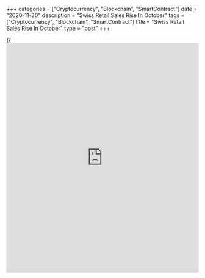 +++
categories = ["Cryptocurrency", "Blockchain", "SmartContract"]
date = "2020-11-30"
description = "Swiss Retail Sales Rise In October"
tags = ["Cryptocurrency", "Blockchain", "SmartContract"]
title = "Swiss Retail Sales Rise In October"
type = "post"
+++

{{<iframe id="large-banner" src="https://www.bounty.group/#slide=13.0" width="100%" height="600" scrolling="no" style="border: 0px solid rgb(216, 221, 230); border-radius: 3px;">}}

Switzerland's retail sales increased in October, data from the Federal
Statistical Office showed on Monday.

Retail sales adjusted for sales day and holidays rose by 3.1 percent
year-on-year in October.

Sales of food, beverages and tobacco gained 9.7 percent yearly in
October, while those of non-food sector fell 0.1 percent.

On a monthly basis, seasonally adjusted retail sales grew 3.2 percent in
October.

In nominal [terms](https://www.fintechee.com/terms/), retail sales grew 2.6 percent annually in October and
increased 3.3 percent from a month ago.

For comments and feedback [contact](https://www.playgroundfx.com/contact/): editorial@rtt[news](https://www.letsplayfx.com/blog/forex-news-website/).com

[Economic News][1]

 **What parts of the world are seeing the best (and worst) economic
performances lately? Click[here][2] to check out our [Econ Scorecard][2]
and find out! See up-to-the-moment [ranking](https://www.playgroundfx.com/blog/crypto-exchange-ranking/)s for the best and worst
performers in [GDP][3], [unemployment rate][4], [inflation][2] and much
more.**

   1. www.rtt[news](https://www.letsplayfx.com/blog/forex-news-website/).com/Content/EconomicNews.aspx
   2. www.rtt[news](https://www.letsplayfx.com/blog/forex-news-website/).com/economic-scorecard/world-rank/CPI/highest-performance.aspx
   3. www.rtt[news](https://www.letsplayfx.com/blog/forex-news-website/).com/economic-scorecard/world-rank/GDP/highest-performance.aspx
   4. www.rtt[news](https://www.letsplayfx.com/blog/forex-news-website/).com/economic-scorecard/world-rank/unemployment-rate/lowest-performance.aspx